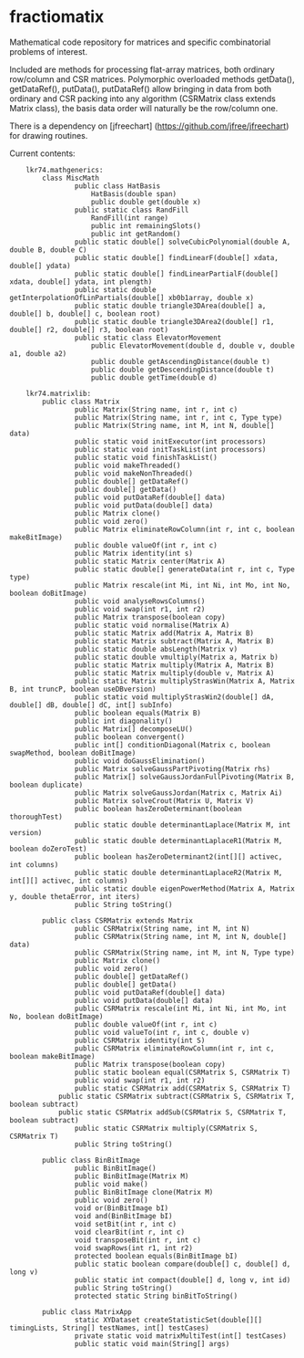 # fractiomatix
Mathematical code repository for matrices and specific combinatorial problems of interest.

Included are methods for processing flat-array matrices, both ordinary row/column and CSR matrices.
Polymorphic overloaded methods getData(), getDataRef(), putData(), putDataRef() allow bringing in data from both ordinary and CSR packing into any algorithm (CSRMatrix class extends Matrix class), the basis data order will naturally be the row/column one.

There is a dependency on [jfreechart] (https://github.com/jfree/jfreechart) for drawing routines.

Current contents:

		lkr74.mathgenerics:
  			class MiscMath
    				public class HatBasis
      					HatBasis(double span)
      					public double get(double x)
    				public static class RandFill
    					RandFill(int range)
      					public int remainingSlots()
      					public int getRandom()
    				public static double[] solveCubicPolynomial(double A, double B, double C)
    				public static double[] findLinearF(double[] xdata, double[] ydata)
    				public static double[] findLinearPartialF(double[] xdata, double[] ydata, int plength)
    				public static double getInterpolationOfLinPartials(double[] xb0b1array, double x)
    				public static double triangle3DArea(double[] a, double[] b, double[] c, boolean root)
  				 	public static double triangle3DArea2(double[] r1, double[] r2, double[] r3, boolean root)
    				public static class ElevatorMovement
      					public ElevatorMovement(double d, double v, double a1, double a2)
      					public double getAscendingDistance(double t)
      					public double getDescendingDistance(double t)
      					public double getTime(double d)
  
		lkr74.matrixlib:
  			public class Matrix
    				public Matrix(String name, int r, int c)
    				public Matrix(String name, int r, int c, Type type)
    				public Matrix(String name, int M, int N, double[] data)
    				public static void initExecutor(int processors)
    				public static void initTaskList(int processors)
    				public static void finishTaskList() 
    				public void makeThreaded()
    				public void makeNonThreaded()
    				public double[] getDataRef()
    				public double[] getData()
    				public void putDataRef(double[] data)
    				public void putData(double[] data) 
    				public Matrix clone()
    				public void zero()
    				public Matrix eliminateRowColumn(int r, int c, boolean makeBitImage)
    				public double valueOf(int r, int c) 
    				public Matrix identity(int s)
    				public static Matrix center(Matrix A)
    				public static double[] generateData(int r, int c, Type type)
    				public Matrix rescale(int Mi, int Ni, int Mo, int No, boolean doBitImage)
    				public void analyseRowsColumns()
    				public void swap(int r1, int r2)
    				public Matrix transpose(boolean copy)
    				public static void normalise(Matrix A)
    				public static Matrix add(Matrix A, Matrix B)
    				public static Matrix subtract(Matrix A, Matrix B)
    				public static double absLength(Matrix v)
    				public static double vmultiply(Matrix a, Matrix b)
    				public static Matrix multiply(Matrix A, Matrix B)
    				public static Matrix multiply(double v, Matrix A)
    				public static Matrix multiplyStrasWin(Matrix A, Matrix B, int truncP, boolean useDBversion)
    				public static void multiplyStrasWin2(double[] dA, double[] dB, double[] dC, int[] subInfo)
    				public boolean equals(Matrix B)
    				public int diagonality()
    				public Matrix[] decomposeLU()
    				public boolean convergent()
    				public int[] conditionDiagonal(Matrix c, boolean swapMethod, boolean doBitImage)
    				public void doGaussElimination()
    				public Matrix solveGaussPartPivoting(Matrix rhs)
    				public Matrix[] solveGaussJordanFullPivoting(Matrix B, boolean duplicate)
    				public Matrix solveGaussJordan(Matrix c, Matrix Ai)
    				public Matrix solveCrout(Matrix U, Matrix V)
    				public boolean hasZeroDeterminant(boolean thoroughTest)
    				public static double determinantLaplace(Matrix M, int version)
    				public static double determinantLaplaceR1(Matrix M, boolean doZeroTest)
    				public boolean hasZeroDeterminant2(int[][] activec, int columns)
    				public static double determinantLaplaceR2(Matrix M, int[][] activec, int columns)
    				public static double eigenPowerMethod(Matrix A, Matrix y, double thetaError, int iters)
    				public String toString()

  			public class CSRMatrix extends Matrix
    				public CSRMatrix(String name, int M, int N)
    				public CSRMatrix(String name, int M, int N, double[] data)
    				public CSRMatrix(String name, int M, int N, Type type)
    				public Matrix clone()
    				public void zero()
    				public double[] getDataRef()
    				public double[] getData()
    				public void putDataRef(double[] data)
    				public void putData(double[] data)
    				public CSRMatrix rescale(int Mi, int Ni, int Mo, int No, boolean doBitImage)
    				public double valueOf(int r, int c)
    				public void valueTo(int r, int c, double v)
    				public CSRMatrix identity(int S)
    				public CSRMatrix eliminateRowColumn(int r, int c, boolean makeBitImage)
    				public Matrix transpose(boolean copy)
    				public static boolean equal(CSRMatrix S, CSRMatrix T)
    				public void swap(int r1, int r2)
    				public static CSRMatrix add(CSRMatrix S, CSRMatrix T)	
				public static CSRMatrix subtract(CSRMatrix S, CSRMatrix T, boolean subtract)
				public static CSRMatrix addSub(CSRMatrix S, CSRMatrix T, boolean subtract)
    				public static CSRMatrix multiply(CSRMatrix S, CSRMatrix T)
    				public String toString()
    
  			public class BinBitImage
    				public BinBitImage()
    				public BinBitImage(Matrix M)
    				public void make()
    				public BinBitImage clone(Matrix M)
    				public void zero()
    				void or(BinBitImage bI)
    				void and(BinBitImage bI)
    				void setBit(int r, int c) 
    				void clearBit(int r, int c)
    				void transposeBit(int r, int c) 
    				void swapRows(int r1, int r2)
    				protected boolean equals(BinBitImage bI)
    				public static boolean compare(double[] c, double[] d, long v)
    				public static int compact(double[] d, long v, int id)
    				public String toString()
    				protected static String binBitToString()
    
  			public class MatrixApp
    				static XYDataset createStatisticSet(double[][] timingLists, String[] testNames, int[] testCases)
    				private static void matrixMultiTest(int[] testCases)
    				public static void main(String[] args)
